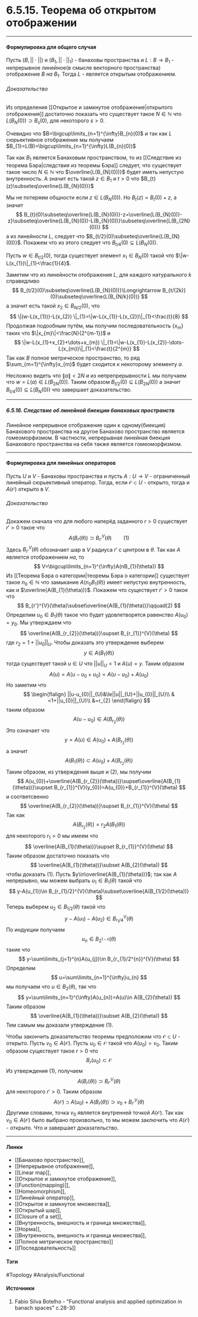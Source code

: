 # 6.5.15. Теорема об открытом отображении
***
#### Формулировка для общего случая
Пусть $(B,||\cdot||)$ и $(B_{1},||\cdot||_{1})$ - банаховы пространства и $L:B\to B_{1}$ - непрерывное линейное(в смысле векторного пространства) отображение $B$ *на* $B_{1}$. Тогда $L$ - является открытым отображением.
###### Доказательство
Из определения [[Открытое и замкнутое отображение|открытого отображения]] достаточно показать что существует такое $N\in\mathbb{N}$ что $L(B_{N}(0))\supset B_{s}(0)$, для некоторого $s>0$.

Очевидно что $B=\bigcup\limits_{n=1}^{\infty}B_{n}(0)$ и так как $L$ сюрьективное отображение мы получаем $B_{1}=L(B)=\bigcup\limits_{n=1}^{\infty}L(B_{n}(0))$

Так как $B_{1}$ является Банаховым пространством, то из [[Следствие из теорема Бэра|следствия из теоремы Бэра]] следует, что существует такое число $N\in\mathbb{N}$ что $\overline{L(B_{N}(0))}$ будет иметь непустую внутренность.
А значит есть такой $z\in B_{1}$ и $t>0$ что $B_{t}(z)\subseteq\overline{L(B_{N}(0))}$

Мы не потеряем общности если $z\in L(B_{N}(0))$. Но $B_{t}(z)=B_{t}(0)+z$, а значит
$$
B_{t}(0)\subseteq\overline{L(B_{N}(0))}-z=\overline{L(B_{N}(0))-z}\subseteq\overline{L(B_{N}(0))-L(B_{N}(0))}\subseteq\overline{L(B_{2N}(0))}
$$
а из линейности $L$, следует что $B_{t/2}(0)\subseteq\overline{L(B_{N}(0))}$. Покажем что из этого следует что $B_{t/4}(0)\subseteq L(B_{N}(0))$.

Пусть $w\in B_{t/2}(0)$, тогда существует элемент $x_{1}\in B_{N}(0)$ такой что $\|w-L(x_{1})\|_{1}<\frac{1}{4}$.

Заметим что из линейности отображения $L$, для каждого натурального $k$ справедливо
$$
B_{t/2}(0)\subseteq\overline{L(B_{N}(0))}\Longrightarrow B_{t/(2k)}(0)\subseteq\overline{L(B_{N/k}(0))}
$$
а значит есть такой $x_{2}\in B_{N/2}(0)$, что
$$
\|(w-L(x_{1}))-L(x_{2}) \|_{1}=\|w-L(x_{1})-L(x_{2})\|_{1}<\frac{t}{8}
$$
Продолжая подообным путём, мы получим последовательность $\{x_{m}\}$ таких что $\|x_{m}\|<\frac{N}{2^{m-1}}$ и
$$
\|w-L(x_{1}+x_{2}+\dots+x_{m}) \|_{1}=\|w-L(x_{1})-L(x_{2})-\dots-L(x_{m})\|_{1}<\frac{t}{2^{m}}
$$
Так как $B$ полное метрическое пространство, то ряд $\sum_{m=1}^{\infty}x_{m}$ будет сходится к некоторому элементу $a$.

Несложно видеть что $\|a\|<2N$ и из непрепрерывности $L$ мы получаем что $w=L(a)\in L(B_{2N}(0))$.
Таким образом $B_{t/2}(0)\subseteq L(B_{2N}(0))$ а значит $B_{t/4}(0)\subseteq L(B_{N}(0))$ что завершает доказательство.
***
##### 6.5.16. Следствие об линейной биекции банаховых пространств
Линейное непрерывное отображение один к одному(биекция) Банахового пространства на другое Банахово пространство является гомеоморфизмом. В частности, непрерывная линейная биекция Банахового пространства на себя также является гомеоморфизмом. 
***
#### Формулировка для линейных операторов
Пусть $U$ и $V$ - Банаховы пространства и пусть $A:U\to V$ - ограниченный линейный сюрьективный оператор. Тогда, если $\mathcal{O}\subset U$ - открыто, тогда и $A(\mathcal{O})$ открыто в $V$.
###### Доказательство
Докажем сначала что для любого наперёд заданного $r>0$ существует $r'>0$ такое что 
$$
A(B_{r}(\theta))\supset B_{r'}^{V}(\theta)\qquad(1)
$$
Здесь $B_{r'}^{V}(\theta)$ обозначает шар в $V$ радиуса $r'$ с центром в $\theta$. Так как $A$ является отображением *на*, то
$$
V=\bigcup\limits_{n=1}^{\infty}A(nB_{1}(\theta))
$$
Из [[Теорема Бэра о категории|теоремы Бэра о категории]] существует такое $n_{0}\in\mathbb{N}$ что замыкание $A(n_{0}B_{1}(\theta))$ имеет непустую внутренность, как и $\overline{A(B_{1}(\theta))}$. Покажем что существует $r'>0$ такое что
$$
B_{r'}^{V}(\theta)\subset\overline{A(B_{1}(\theta))}\qquad(2)
$$
Определим $u_{0}\in B_{1}(\theta)$ такое что будет удовлетворятся равенство $A(u_{0})=y_{0}$. Мы утверждаем что
$$
\overline{A(B_{r_{2}}(\theta))}\supset B_{r_{1}}^{V}(\theta)
$$
где $r_{2}=1+||u_{0}||_{U}$. Чтобы доказать это утверждение выберем
$$
y\in A(B_{1}(\theta))
$$
тогда существует такой $u\in U$ что $||u||_{U}<1$ и $A(u)=y$. Таким образом
$$
A(u)=A(u-u_{0}+u_{0})=A(u-u_{0})+A(u_{0})
$$
Но заметим что
$$
\begin{flalign}
||u-u_{0}||_{U}&\le||u||_{U}+||u_{0}||_{U}\\
&<1+||u_{0}||_{U}\\
&=r_{2}
\end{flalign}
$$
таким образом
$$
A(u-u_{0})\in A(B_{r_{2}}(\theta))
$$
Это означает что
$$
y=A(u)\in A(u_{0})+A(B_{r_{2}}(\theta))
$$
а значит
$$
A(B_{1}(\theta))\subset A(u_{0})+A(B_{r_{2}}(\theta))
$$
Таким образом, из утверждения выше и $(2)$, мы получим
$$
A(u_{0})+\overline{A(B_{r_{2}}(\theta))}\supset\overline{A(B_{1}(\theta))}\supset B_{r_{1}}^{V}(y_{0})=A(u_{0})+B_{r_{1}}^{V}(\theta)
$$
и соответсвенно 
$$
\overline{A(B_{r_{2}}(\theta))}\supset B_{r_{1}}^{V}(\theta)
$$
Так как
$$
A(B_{r_{2}}(\theta))=r_{2}A(B_{1}(\theta))
$$
для некоторого $r_{1}>0$ мы имеем что
$$
\overline{A(B_{1}(\theta))}\supset B_{r_{1}}^{V}(\theta)
$$
Таким образом достаточно показать что 
$$
\overline{A(B_{1}(\theta))}\subset A(B_{2}(\theta))
$$
чтобы доказать $(1)$. Пусть $y\in\overline{A(B_{1}(\theta))}$; так как $A$ непрерывно, мы можем выбрать $u_{1}\in B_{1}(\theta)$ такой что
$$
y-A(u_{1})\in B_{r_{1}/2}^{V}(\theta)\subset\overline{A(B_{1/2}(\theta))}
$$
Теперь выберем $u_{2}\in B_{1/2}(\theta)$ такой что
$$
y-A(u_{1})-A(u_{2})\in B_{r_{1}/4}^{V}(\theta)
$$
По индукции получаем
$$
u_{n}\in B_{2^{1-n}}(\theta)
$$
такие что
$$
y-\sum\limits_{j=1}^{n}A(u_{j})\in B_{r_{1}/2^{n}}^{V}(\theta)
$$
Определим 
$$
u=\sum\limits_{n=1}^{\infty}u_{n}
$$
мы получаем что $u\in B_{2}(\theta)$, так что
$$
y=\sum\limits_{n=1}^{\infty}A(u_{n})=A(u)\in A(B_{2}(\theta))
$$
Таким образом
$$
\overline{A(B_{1}(\theta))}\subset A(B_{2}(\theta))
$$
Тем самым мы доказали утверждение $(1)$. 

Чтобы закончить доказательство теоремы предположим что $\mathcal{O}\subset U$ - открыто. Пусть $v_{0}\in A(\mathcal{O})$. Пусть $u_{0}\in\mathcal{O}$ такой что $A(u_{0})=v_{0}$. Таким образом существует такое $r>0$ что
$$
B_{r}(u_{0})\subset\mathcal{O}
$$
Из утверждения $(1)$, получаем
$$
A(B_{r}(\theta))\supset B_{r'}^{V}(\theta)
$$
для некоторого $r'>0$. Таким образом
$$
A(\mathcal{O})\supset A(u_{0})+A(B_{r}(\theta))\supset v_{0}+B_{r'}^{V}(\theta)
$$
Другими словами, точка $v_{0}$ является внутренней точкой $A(\mathcal{O})$. Так как $v_{0}\in A(\mathcal{O})$ было выбрано произвольно, то мы можем заключить что $A(\mathcal{O})$ - открыто.
Что и завершает доказательство.
***
#### Линки
- [[Банахово пространство]],
- [[Непрерывное отображение]],
- [[Linear map]],
- [[Открытое и замкнутое отображение]],
- [[Function(mapping)]],
- [[Homeomorphism]],
- [[Линейный оператор]],
- [[Открытое и замкнутое множества]],
- [[Открытый шар]],
- [[Closure of a set]],
- [[Внутренность, внешность и граница множества]],
- [[Норма]],
- [[Внутренность, внешность и граница множества]],
- [[Полное метрическое пространство]]
- [[Последовательность]]

#### Тэги
 #Topology 
 #Analysis/Functional 
#### Источники
1. Fabio Silva Botelho - "Functional analysis and applied optimization in banach spaces" c.28-30
